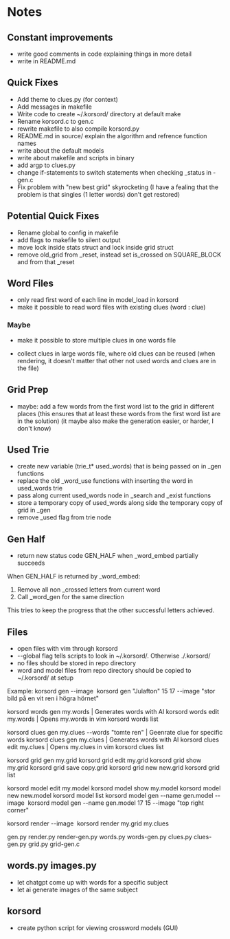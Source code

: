 # Notes

## Constant improvements
- write good comments in code explaining things in more detail
- write in README.md

## Quick Fixes
- Add theme to clues.py (for context)
- Add messages in makefile
- Write code to create ~/.korsord/ directory at default make
- Rename korsord.c to gen.c
- rewrite makefile to also compile korsord.py
- README.md in source/ explain the algorithm and refrence function names
- write about the default models
- write about makefile and scripts in binary
- add argp to clues.py
- change if-statements to switch statements when checking _status in -gen.c
- Fix problem with "new best grid" skyrocketing
  (I have a fealing that the problem is that singles (1 letter words) don't get restored)

## Potential Quick Fixes
- Rename global to config in makefile
- add flags to makefile to silent output
- move lock inside stats struct and lock inside grid struct
- remove old_grid from _reset, instead set is_crossed on SQUARE_BLOCK and from that _reset

## Word Files
- only read first word of each line in model_load in korsord
- make it possible to read word files with existing clues (word : clue)

### Maybe
- make it possible to store multiple clues in one words file
* collect clues in large words file, where old clues can be reused
  (when rendering, it doesn't matter that other not used words and clues are in the file)

## Grid Prep
- maybe: add a few words from the first word list to the grid in different places
  (this ensures that at least these words from the first word list are in the solution)
  (it maybe also make the generation easier, or harder, I don't know)

## Used Trie
- create new variable (trie_t* used_words) that is being passed on in _gen functions
- replace the old _word_use functions with inserting the word in used_words trie
- pass along current used_words node in _search and _exist functions
- store a temporary copy of used_words along side the temporary copy of grid in _gen
- remove _used flag from trie node

## Gen Half
- return new status code GEN_HALF when _word_embed partially succeeds

When GEN_HALF is returned by _word_embed:
1. Remove all non _crossed letters from current word
2. Call _word_gen for the same direction

This tries to keep the progress that the other successful letters achieved.

## Files
- open files with vim through korsord
- --global flag tells scripts to look in ~/.korsord/. Otherwise ./.korsord/
- no files should be stored in repo directory
- word and model files from repo directory should be copied to ~/.korsord/ at setup

Example:
korsord gen <theme> <width> <height> --image <image>
korsord gen "Julafton" 15 17 --image "stor bild på en vit ren i högra hörnet"

korsord words gen  my.words | Generates words with AI
korsord words edit my.words | Opens my.words in vim
korsord words list

korsord clues gen  my.clues --words "tomte ren" | Geenrate clue for specific words
korsord clues gen  my.clues | Generates words with AI
korsord clues edit my.clues | Opens my.clues in vim
korsord clues list

korsord grid gen  my.grid
korsord grid edit my.grid
korsord grid show my.grid
korsord grid save copy.grid
korsord grid new  new.grid
korsord grid list

korsord model edit my.model
korsord model show my.model
korsord model new  new.model
korsord model list
korsord model gen --name gen.model <width> <height> --image <image>
korsord model gen --name gen.model 17 15 --image "top right corner"

korsord render <grid> <clues> --image <image>
korsord render my.grid my.clues

gen.py
render.py
render-gen.py
words.py
words-gen.py
clues.py
clues-gen.py
grid.py
grid-gen.c

## words.py images.py
- let chatgpt come up with words for a specific subject
- let ai generate images of the same subject

## korsord
- create python script for viewing crossword models (GUI)
